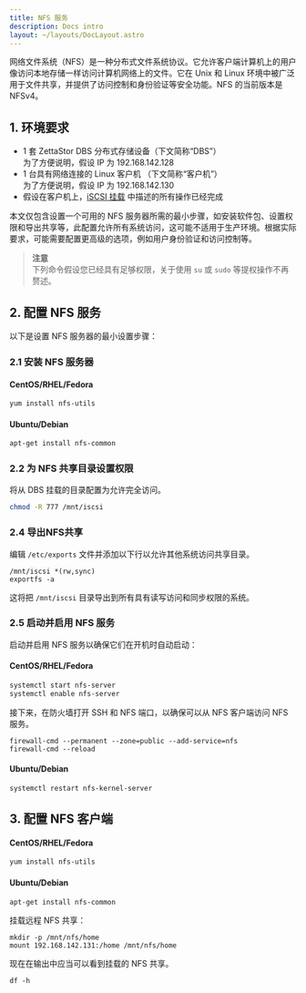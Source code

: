 ```yaml
---
title: NFS 服务
description: Docs intro
layout: ~/layouts/DocLayout.astro
---
```


网络文件系统（NFS）是一种分布式文件系统协议。它允许客户端计算机上的用户像访问本地存储一样访问计算机网络上的文件。它在 Unix 和 Linux 环境中被广泛用于文件共享，并提供了访问控制和身份验证等安全功能。NFS 的当前版本是 NFSv4。

## 1. 环境要求
- 1 套 ZettaStor DBS 分布式存储设备（下文简称“DBS”）  
为了方便说明，假设 IP 为 192.168.142.128
- 1 台具有网络连接的 Linux 客户机 （下文简称“客户机”）  
为了方便说明，假设 IP 为 192.168.142.130
- 假设在客户机上，[iSCSI 挂载](/iscsiadm) 中描述的所有操作已经完成

本文仅包含设置一个可用的 NFS 服务器所需的最小步骤，如安装软件包、设置权限和导出共享等，此配置允许所有系统访问，这可能不适用于生产环境。根据实际要求，可能需要配置更高级的选项，例如用户身份验证和访问控制等。  

>**注意**  
下列命令假设您已经具有足够权限，关于使用 `su` 或 `sudo` 等提权操作不再赘述。  

## 2. 配置 NFS 服务
以下是设置 NFS 服务器的最小设置步骤：

### 2.1 安装 NFS 服务器
#### CentOS/RHEL/Fedora
```bash
yum install nfs-utils
```
#### Ubuntu/Debian
```bash
apt-get install nfs-common
```

### 2.2 为 NFS 共享目录设置权限
将从 DBS 挂载的目录配置为允许完全访问。
```bash
chmod -R 777 /mnt/iscsi
```

### 2.4 导出NFS共享
编辑 `/etc/exports` 文件并添加以下行以允许其他系统访问共享目录。
```
/mnt/iscsi *(rw,sync)
exportfs -a
```
这将把 `/mnt/iscsi` 目录导出到所有具有读写访问和同步权限的系统。

### 2.5 启动并启用 NFS 服务
启动并启用 NFS 服务以确保它们在开机时自动启动：
#### CentOS/RHEL/Fedora
```bash
systemctl start nfs-server
systemctl enable nfs-server
```
接下来，在防火墙打开 SSH 和 NFS 端口，以确保可以从 NFS 客户端访问 NFS 服务。
```
firewall-cmd --permanent --zone=public --add-service=nfs
firewall-cmd --reload
```

#### Ubuntu/Debian
```bash
systemctl restart nfs-kernel-server
```

## 3. 配置 NFS 客户端

#### CentOS/RHEL/Fedora
```bash
yum install nfs-utils
```

#### Ubuntu/Debian
```bash
apt-get install nfs-common
```

挂载远程 NFS 共享：
```
mkdir -p /mnt/nfs/home
mount 192.168.142.131:/home /mnt/nfs/home
```

现在在输出中应当可以看到挂载的 NFS 共享。
```
df -h
```